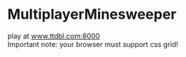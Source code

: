 # MultiplayerMinesweeper
play at www.ttdbl.com:8000</br>
Important note: your browser must support css grid!
